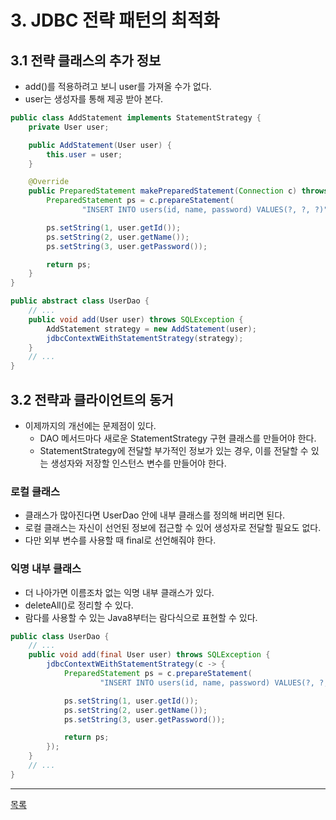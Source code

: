 # 3. JDBC 전략 패턴의 최적화

## 3.1 전략 클래스의 추가 정보

- add()를 적용하려고 보니 user를 가져올 수가 없다.
- user는 생성자를 통해 제공 받아 본다.

```java
public class AddStatement implements StatementStrategy {
    private User user;

    public AddStatement(User user) {
        this.user = user;
    }

    @Override
    public PreparedStatement makePreparedStatement(Connection c) throws SQLException {
        PreparedStatement ps = c.prepareStatement(
                "INSERT INTO users(id, name, password) VALUES(?, ?, ?)");

        ps.setString(1, user.getId());
        ps.setString(2, user.getName());
        ps.setString(3, user.getPassword());

        return ps;
    }
}
```

```java
public abstract class UserDao {
    // ...
    public void add(User user) throws SQLException {
        AddStatement strategy = new AddStatement(user);
        jdbcContextWEithStatementStrategy(strategy);
    }
    // ...
}
```

## 3.2 전략과 클라이언트의 동거

- 이제까지의 개선에는 문제점이 있다.
    - DAO 메서드마다 새로운 StatementStrategy 구현 클래스를 만들어야 한다.
    - StatementStrategy에 전달할 부가적인 정보가 있는 경우, 이를 전달할 수 있는 생성자와 저장할 인스턴스 변수를 만들어야 한다.

### 로컬 클래스

- 클래스가 많아진다면 UserDao 안에 내부 클래스를 정의해 버리면 된다.
- 로컬 클래스는 자신이 선언된 정보에 접근할 수 있어 생성자로 전달할 필요도 없다.
- 다만 외부 변수를 사용할 때 final로 선언해줘야 한다.

### 익명 내부 클래스

- 더 나아가면 이름조차 없는 익명 내부 클래스가 있다.
- deleteAll()로 정리할 수 있다.
- 람다를 사용할 수 있는 Java8부터는 람다식으로 표현할 수 있다.

```java
public class UserDao {
    // ...
    public void add(final User user) throws SQLException {
        jdbcContextWEithStatementStrategy(c -> {
            PreparedStatement ps = c.prepareStatement(
                    "INSERT INTO users(id, name, password) VALUES(?, ?, ?)");

            ps.setString(1, user.getId());
            ps.setString(2, user.getName());
            ps.setString(3, user.getPassword());

            return ps;
        });
    }
    // ...
}
```

---
[목록](./index.md)
